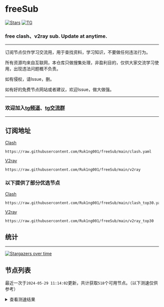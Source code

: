 # freeSub
[![Stars](https://img.shields.io/github/stars/Ruk1ng001/freeSub)](https://github.com/Ruk1ng001/freeSub/stargazers)
[![TG](https://img.shields.io/badge/Telegram-gray?logo=Telegram)](https://t.me/Ruk1ng001)
### free clash、v2ray sub. Update at anytime.

---

订阅节点仅作学习交流用，用于查找资料，学习知识，不要做任何违法行为。

所有资源均来自互联网，本仓库只做搜集处理，非盈利目的，仅供大家交流学习使用，出现违法问题概不负责。

如有侵权，请Issue，删。

如有好的免费节点网站或者建议，欢迎Issue，做大做强。

---

### 欢迎加入[tg频道](https://t.me/Ruk1ng001)、[tg交流群](https://t.me/+-e-b04EE5Cw2NmU1)

---

## 订阅地址
[Clash](https://raw.githubusercontent.com/Ruk1ng001/freeSub/main/clash.yaml)
```
https://raw.githubusercontent.com/Ruk1ng001/freeSub/main/clash.yaml
```
[V2ray](https://raw.githubusercontent.com/Ruk1ng001/freeSub/main/v2ray)
```
https://raw.githubusercontent.com/Ruk1ng001/freeSub/main/v2ray
```
### 以下提供了部分优选节点

[Clash](https://raw.githubusercontent.com/Ruk1ng001/freeSub/main/clash_top30.yaml)
```
https://raw.githubusercontent.com/Ruk1ng001/freeSub/main/clash_top30.yaml
```
[V2ray](https://raw.githubusercontent.com/Ruk1ng001/freeSub/main/v2ray_top30)
```
https://raw.githubusercontent.com/Ruk1ng001/freeSub/main/v2ray_top30
```

## 统计

---

[![Stargazers over time](https://starchart.cc/Ruk1ng001/freeSub.svg)](https://starchart.cc/Ruk1ng001/freeSub)

## 节点列表

最近一次于`2024-05-29 11:14:02`更新，共计获取`518`个可用节点。（以下测速仅供参考）

<details> <summary>查看测速结果</summary>

| 序号 | 节点 | 带宽 | 延迟 |
|:--:|:--:|:--:|:--:|
 | 1 | HK😈github.com/Ruk1ng001_-1887064630 | 4.21MB/s | 362.00ms |
 | 2 | CN😈github.com/Ruk1ng001_609196830 | 4.05MB/s | 1315.00ms |
 | 3 | CH😈github.com/Ruk1ng001_193044642 | 4.00MB/s | 2326.00ms |
 | 4 | CN😈github.com/Ruk1ng001_734593672 | 3.98MB/s | 752.00ms |
 | 5 | CA😈github.com/Ruk1ng001_-2122501714 | 3.75MB/s | 3002.00ms |
 | 6 | CN😈github.com/Ruk1ng001_121861259 | 3.75MB/s | 490.00ms |
 | 7 | Euro😈github.com/Ruk1ng001_109139416 | 3.75MB/s | 409.00ms |
 | 8 | HK😈github.com/Ruk1ng001_1579372612 | 3.68MB/s | 386.00ms |
 | 9 | Americas😈github.com/Ruk1ng001_160493232 | 3.51MB/s | 600.00ms |
 | 10 | HK😈github.com/Ruk1ng001_2125303718 | 3.50MB/s | 460.00ms |
 | 11 | JP😈github.com/Ruk1ng001_-1000812627 | 3.45MB/s | 787.00ms |
 | 12 | HK😈github.com/Ruk1ng001_124327573 | 3.44MB/s | 681.00ms |
 | 13 | Americas😈github.com/Ruk1ng001_-194799004 | 3.43MB/s | 563.00ms |
 | 14 | Asia😈github.com/Ruk1ng001_-1692252868 | 3.39MB/s | 657.00ms |
 | 15 | Other😈github.com/Ruk1ng001_-889868164 | 3.37MB/s | 461.00ms |
 | 16 | CN😈github.com/Ruk1ng001_-1714718932 | 3.33MB/s | 394.00ms |
 | 17 | CN😈github.com/Ruk1ng001_736340185 | 3.30MB/s | 381.00ms |
 | 18 | CN😈github.com/Ruk1ng001_319638692 | 3.21MB/s | 672.00ms |
 | 19 | CH😈github.com/Ruk1ng001_825794549 | 3.19MB/s | 511.00ms |
 | 20 | CN😈github.com/Ruk1ng001_-1217248964 | 3.18MB/s | 538.00ms |
 | 21 | CH😈github.com/Ruk1ng001_1366018323 | 3.17MB/s | 538.00ms |
 | 22 | Other😈github.com/Ruk1ng001_1527315650 | 3.07MB/s | 2383.00ms |
 | 23 | HK😈github.com/Ruk1ng001_1662720863 | 3.05MB/s | 434.00ms |
 | 24 | Other😈github.com/Ruk1ng001_1005029611 | 3.05MB/s | 424.00ms |
 | 25 | CH😈github.com/Ruk1ng001_482506552 | 3.04MB/s | 551.00ms |
 | 26 | CH😈github.com/Ruk1ng001_-1086462338 | 3.02MB/s | 588.00ms |
 | 27 | Other😈github.com/Ruk1ng001_917122743 | 3.01MB/s | 386.00ms |
 | 28 | UM😈github.com/Ruk1ng001_1110798822 | 3.01MB/s | 675.00ms |
 | 29 | Other😈github.com/Ruk1ng001_1681582793 | 3.00MB/s | 440.00ms |
 | 30 | HK😈github.com/Ruk1ng001_-482122234 | 2.99MB/s | 363.00ms |
 | 31 | CH😈github.com/Ruk1ng001_98869129 | 2.96MB/s | 2544.00ms |
 | 32 | UM😈github.com/Ruk1ng001_-54414134 | 2.95MB/s | 482.00ms |
 | 33 | UM😈github.com/Ruk1ng001_-832502041 | 2.86MB/s | 619.00ms |
 | 34 | Other😈github.com/Ruk1ng001_1849366068 | 2.82MB/s | 410.00ms |
 | 35 | CH😈github.com/Ruk1ng001_24015290 | 2.62MB/s | 369.00ms |
 | 36 | CN😈github.com/Ruk1ng001_-315924638 | 2.62MB/s | 591.00ms |
 | 37 | KR😈github.com/Ruk1ng001_-1199331161 | 2.60MB/s | 651.00ms |
 | 38 | CN😈github.com/Ruk1ng001_1350739179 | 2.59MB/s | 475.00ms |
 | 39 | UM😈github.com/Ruk1ng001_1583899179 | 2.54MB/s | 1084.00ms |
 | 40 | CH😈github.com/Ruk1ng001_1407331690 | 2.45MB/s | 577.00ms |
 | 41 | KR😈github.com/Ruk1ng001_-1107975119 | 2.42MB/s | 774.00ms |
 | 42 | CN😈github.com/Ruk1ng001_-903636143 | 2.42MB/s | 774.00ms |
 | 43 | HK😈github.com/Ruk1ng001_-25292998 | 2.41MB/s | 1730.00ms |
 | 44 | KR😈github.com/Ruk1ng001_1598288246 | 2.41MB/s | 773.00ms |
 | 45 | KR😈github.com/Ruk1ng001_1227962923 | 2.39MB/s | 746.00ms |
 | 46 | SG😈github.com/Ruk1ng001_777700868 | 2.19MB/s | 464.00ms |
 | 47 | UM😈github.com/Ruk1ng001_1127251169 | 2.19MB/s | 678.00ms |
 | 48 | CN😈github.com/Ruk1ng001_1960369821 | 2.19MB/s | 538.00ms |
 | 49 | CA😈github.com/Ruk1ng001_1990736453 | 2.15MB/s | 928.00ms |
 | 50 | JP😈github.com/Ruk1ng001_-1303006505 | 2.14MB/s | 938.00ms |
 | 51 | KR😈github.com/Ruk1ng001_-1304593122 | 2.11MB/s | 600.00ms |
 | 52 | CN😈github.com/Ruk1ng001_2026941423 | 2.04MB/s | 1002.00ms |
 | 53 | HK😈github.com/Ruk1ng001_-2071948513 | 2.00MB/s | 1026.00ms |
 | 54 | SG😈github.com/Ruk1ng001_-1914498429 | 1.89MB/s | 914.00ms |
 | 55 | CH😈github.com/Ruk1ng001_-759104754 | 1.87MB/s | 506.00ms |
 | 56 | HK😈github.com/Ruk1ng001_1203476530 | 1.83MB/s | 1357.00ms |
 | 57 | CA😈github.com/Ruk1ng001_692031390 | 1.75MB/s | 930.00ms |
 | 58 | HK😈github.com/Ruk1ng001_-1608408967 | 1.71MB/s | 1150.00ms |
 | 59 | JP😈github.com/Ruk1ng001_-124547479 | 1.63MB/s | 727.00ms |
 | 60 | JP😈github.com/Ruk1ng001_600031319 | 1.62MB/s | 488.00ms |
 | 61 | KR😈github.com/Ruk1ng001_364955120 | 1.59MB/s | 1941.00ms |
 | 62 | JP😈github.com/Ruk1ng001_118365489 | 1.56MB/s | 520.00ms |
 | 63 | JP😈github.com/Ruk1ng001_-625883169 | 1.54MB/s | 821.00ms |
 | 64 | SG😈github.com/Ruk1ng001_2021478874 | 1.54MB/s | 387.00ms |
 | 65 | KR😈github.com/Ruk1ng001_-882163439 | 1.53MB/s | 517.00ms |
 | 66 | CA😈github.com/Ruk1ng001_1007607298 | 1.53MB/s | 1447.00ms |
 | 67 | JP😈github.com/Ruk1ng001_1938509145 | 1.52MB/s | 1017.00ms |
 | 68 | CA😈github.com/Ruk1ng001_-1591117744 | 1.51MB/s | 1393.00ms |
 | 69 | CA😈github.com/Ruk1ng001_1024170753 | 1.50MB/s | 1410.00ms |
 | 70 | SG😈github.com/Ruk1ng001_805306763 | 1.50MB/s | 463.00ms |
 | 71 | JP😈github.com/Ruk1ng001_1866555579 | 1.48MB/s | 1409.00ms |
 | 72 | CA😈github.com/Ruk1ng001_200979588 | 1.48MB/s | 1269.00ms |
 | 73 | UM😈github.com/Ruk1ng001_1573231347 | 1.48MB/s | 881.00ms |
 | 74 | SG😈github.com/Ruk1ng001_628343702 | 1.47MB/s | 406.00ms |
 | 75 | CN😈github.com/Ruk1ng001_147927958 | 1.47MB/s | 691.00ms |
 | 76 | CA😈github.com/Ruk1ng001_1791391889 | 1.47MB/s | 1804.00ms |
 | 77 | UM😈github.com/Ruk1ng001_820753645 | 1.46MB/s | 1248.00ms |
 | 78 | CA😈github.com/Ruk1ng001_-1434398084 | 1.46MB/s | 1947.00ms |
 | 79 | CA😈github.com/Ruk1ng001_1346541871 | 1.44MB/s | 1958.00ms |
 | 80 | JP😈github.com/Ruk1ng001_-266604447 | 1.43MB/s | 499.00ms |
 | 81 | CN😈github.com/Ruk1ng001_-1922129779 | 1.43MB/s | 356.00ms |
 | 82 | UM😈github.com/Ruk1ng001_-553933340 | 1.42MB/s | 1011.00ms |
 | 83 | UM😈github.com/Ruk1ng001_770685880 | 1.42MB/s | 1034.00ms |
 | 84 | CA😈github.com/Ruk1ng001_432632295 | 1.40MB/s | 1324.00ms |
 | 85 | CA😈github.com/Ruk1ng001_484002641 | 1.39MB/s | 1832.00ms |
 | 86 | KR😈github.com/Ruk1ng001_-455225862 | 1.39MB/s | 1598.00ms |
 | 87 | UM😈github.com/Ruk1ng001_1812061750 | 1.38MB/s | 861.00ms |
 | 88 | HK😈github.com/Ruk1ng001_-746840979 | 1.38MB/s | 1063.00ms |
 | 89 | CN😈github.com/Ruk1ng001_1708283347 | 1.38MB/s | 524.00ms |
 | 90 | HK😈github.com/Ruk1ng001_-2056381326 | 1.37MB/s | 962.00ms |
 | 91 | CA😈github.com/Ruk1ng001_-708378092 | 1.36MB/s | 1829.00ms |
 | 92 | CN😈github.com/Ruk1ng001_-1279966270 | 1.34MB/s | 1166.00ms |
 | 93 | UM😈github.com/Ruk1ng001_824361151 | 1.33MB/s | 1447.00ms |
 | 94 | CA😈github.com/Ruk1ng001_39863998 | 1.32MB/s | 1222.00ms |
 | 95 | CN😈github.com/Ruk1ng001_-545995158 | 1.31MB/s | 688.00ms |
 | 96 | CA😈github.com/Ruk1ng001_1683630258 | 1.31MB/s | 1801.00ms |
 | 97 | UM😈github.com/Ruk1ng001_1303543440 | 1.30MB/s | 1203.00ms |
 | 98 | HK😈github.com/Ruk1ng001_-1444285578 | 1.29MB/s | 510.00ms |
 | 99 | CA😈github.com/Ruk1ng001_1783790968 | 1.29MB/s | 1952.00ms |
 | 100 | Euro😈github.com/Ruk1ng001_-1518005797 | 1.28MB/s | 551.00ms |
 | 101 | CA😈github.com/Ruk1ng001_-1989250554 | 1.28MB/s | 1011.00ms |
 | 102 | UM😈github.com/Ruk1ng001_1978053647 | 1.28MB/s | 1082.00ms |
 | 103 | CA😈github.com/Ruk1ng001_1681861153 | 1.27MB/s | 1499.00ms |
 | 104 | CA😈github.com/Ruk1ng001_834795342 | 1.27MB/s | 1087.00ms |
 | 105 | CA😈github.com/Ruk1ng001_-1607020291 | 1.27MB/s | 2153.00ms |
 | 106 | JP😈github.com/Ruk1ng001_1190651620 | 1.24MB/s | 500.00ms |
 | 107 | CA😈github.com/Ruk1ng001_312756856 | 1.24MB/s | 1050.00ms |
 | 108 | CA😈github.com/Ruk1ng001_961392496 | 1.23MB/s | 2184.00ms |
 | 109 | UM😈github.com/Ruk1ng001_1566077111 | 1.22MB/s | 994.00ms |
 | 110 | CA😈github.com/Ruk1ng001_-405288375 | 1.21MB/s | 1560.00ms |
 | 111 | CA😈github.com/Ruk1ng001_-825650430 | 1.21MB/s | 1500.00ms |
 | 112 | UM😈github.com/Ruk1ng001_1076375240 | 1.21MB/s | 1237.00ms |
 | 113 | UM😈github.com/Ruk1ng001_876316394 | 1.20MB/s | 995.00ms |
 | 114 | Euro😈github.com/Ruk1ng001_1388672434 | 1.20MB/s | 1465.00ms |
 | 115 | CN😈github.com/Ruk1ng001_1207210027 | 1.19MB/s | 865.00ms |
 | 116 | UM😈github.com/Ruk1ng001_-1034799353 | 1.18MB/s | 1522.00ms |
 | 117 | CA😈github.com/Ruk1ng001_577571612 | 1.18MB/s | 1520.00ms |
 | 118 | JP😈github.com/Ruk1ng001_-1696905495 | 1.17MB/s | 1572.00ms |
 | 119 | CA😈github.com/Ruk1ng001_-316410428 | 1.17MB/s | 1097.00ms |
 | 120 | JP😈github.com/Ruk1ng001_2104909520 | 1.16MB/s | 529.00ms |
 | 121 | CN😈github.com/Ruk1ng001_1788757087 | 1.16MB/s | 810.00ms |
 | 122 | UM😈github.com/Ruk1ng001_-1513754731 | 1.16MB/s | 1643.00ms |
 | 123 | UM😈github.com/Ruk1ng001_-572543273 | 1.14MB/s | 1083.00ms |
 | 124 | UM😈github.com/Ruk1ng001_-507215342 | 1.14MB/s | 1498.00ms |
 | 125 | CN😈github.com/Ruk1ng001_592070767 | 1.14MB/s | 779.00ms |
 | 126 | CA😈github.com/Ruk1ng001_859666330 | 1.14MB/s | 1699.00ms |
 | 127 | CA😈github.com/Ruk1ng001_-355151149 | 1.13MB/s | 1648.00ms |
 | 128 | HK😈github.com/Ruk1ng001_1988319447 | 1.13MB/s | 716.00ms |
 | 129 | CA😈github.com/Ruk1ng001_1885262548 | 1.13MB/s | 1672.00ms |
 | 130 | JP😈github.com/Ruk1ng001_582853362 | 1.12MB/s | 711.00ms |
 | 131 | CA😈github.com/Ruk1ng001_-1494982010 | 1.12MB/s | 1614.00ms |
 | 132 | SG😈github.com/Ruk1ng001_-869093871 | 1.11MB/s | 458.00ms |
 | 133 | CA😈github.com/Ruk1ng001_-2025837458 | 1.11MB/s | 1696.00ms |
 | 134 | CA😈github.com/Ruk1ng001_-1967456951 | 1.10MB/s | 1713.00ms |
 | 135 | CA😈github.com/Ruk1ng001_-445362946 | 1.10MB/s | 1551.00ms |
 | 136 | CA😈github.com/Ruk1ng001_-2085459911 | 1.10MB/s | 1798.00ms |
 | 137 | KZ😈github.com/Ruk1ng001_-581594089 | 1.09MB/s | 948.00ms |
 | 138 | FR😈github.com/Ruk1ng001_788034648 | 1.09MB/s | 1725.00ms |
 | 139 | Asia😈github.com/Ruk1ng001_745024524 | 1.09MB/s | 977.00ms |
 | 140 | CH😈github.com/Ruk1ng001_-1024973147 | 1.09MB/s | 977.00ms |
 | 141 | CA😈github.com/Ruk1ng001_1338608767 | 1.08MB/s | 2010.00ms |
 | 142 | CA😈github.com/Ruk1ng001_-292540982 | 1.08MB/s | 2209.00ms |
 | 143 | CA😈github.com/Ruk1ng001_44100457 | 1.08MB/s | 1913.00ms |
 | 144 | UM😈github.com/Ruk1ng001_1941783802 | 1.08MB/s | 1887.00ms |
 | 145 | CA😈github.com/Ruk1ng001_-1831591928 | 1.08MB/s | 1958.00ms |
 | 146 | CA😈github.com/Ruk1ng001_-398383811 | 1.07MB/s | 1833.00ms |
 | 147 | CA😈github.com/Ruk1ng001_1372547786 | 1.07MB/s | 1820.00ms |
 | 148 | CA😈github.com/Ruk1ng001_89083416 | 1.07MB/s | 1975.00ms |
 | 149 | CA😈github.com/Ruk1ng001_-964437350 | 1.07MB/s | 1963.00ms |
 | 150 | CA😈github.com/Ruk1ng001_369893907 | 1.07MB/s | 1777.00ms |
 | 151 | CN😈github.com/Ruk1ng001_1950986225 | 1.07MB/s | 834.00ms |
 | 152 | CA😈github.com/Ruk1ng001_-12115375 | 1.07MB/s | 1714.00ms |
 | 153 | CA😈github.com/Ruk1ng001_1403621433 | 1.07MB/s | 1989.00ms |
 | 154 | CA😈github.com/Ruk1ng001_-440080573 | 1.07MB/s | 1679.00ms |
 | 155 | CA😈github.com/Ruk1ng001_1404508037 | 1.06MB/s | 1533.00ms |
 | 156 | CA😈github.com/Ruk1ng001_-1833797449 | 1.06MB/s | 2005.00ms |
 | 157 | CA😈github.com/Ruk1ng001_-599808922 | 1.06MB/s | 2075.00ms |
 | 158 | CA😈github.com/Ruk1ng001_1391546740 | 1.06MB/s | 1790.00ms |
 | 159 | CA😈github.com/Ruk1ng001_1822010211 | 1.06MB/s | 1646.00ms |
 | 160 | CN😈github.com/Ruk1ng001_-2066242510 | 1.06MB/s | 2401.00ms |
 | 161 | CA😈github.com/Ruk1ng001_-543182953 | 1.06MB/s | 1966.00ms |
 | 162 | CA😈github.com/Ruk1ng001_-1471978924 | 1.06MB/s | 1624.00ms |
 | 163 | UM😈github.com/Ruk1ng001_1275629138 | 1.05MB/s | 1703.00ms |
 | 164 | CA😈github.com/Ruk1ng001_36226378 | 1.05MB/s | 1776.00ms |
 | 165 | CA😈github.com/Ruk1ng001_-23463625 | 1.05MB/s | 2007.00ms |
 | 166 | CA😈github.com/Ruk1ng001_1712162064 | 1.04MB/s | 1707.00ms |
 | 167 | HK😈github.com/Ruk1ng001_-741131825 | 1.04MB/s | 1881.00ms |
 | 168 | CA😈github.com/Ruk1ng001_2145981711 | 1.04MB/s | 1575.00ms |
 | 169 | CA😈github.com/Ruk1ng001_-1310335647 | 1.04MB/s | 2075.00ms |
 | 170 | CA😈github.com/Ruk1ng001_2287359 | 1.04MB/s | 2086.00ms |
 | 171 | CA😈github.com/Ruk1ng001_1279923190 | 1.04MB/s | 2369.00ms |
 | 172 | CA😈github.com/Ruk1ng001_1372504354 | 1.04MB/s | 1499.00ms |
 | 173 | HK😈github.com/Ruk1ng001_-677114025 | 1.03MB/s | 2193.00ms |
 | 174 | CA😈github.com/Ruk1ng001_775476669 | 1.03MB/s | 2144.00ms |
 | 175 | UM😈github.com/Ruk1ng001_532150856 | 1.02MB/s | 1591.00ms |
 | 176 | Other😈github.com/Ruk1ng001_-2105908316 | 1.02MB/s | 1357.00ms |
 | 177 | CH😈github.com/Ruk1ng001_106310646 | 1.02MB/s | 915.00ms |
 | 178 | CN😈github.com/Ruk1ng001_-2008715260 | 1.02MB/s | 1273.00ms |
 | 179 | UM😈github.com/Ruk1ng001_664774932 | 1.01MB/s | 1574.00ms |
 | 180 | FR😈github.com/Ruk1ng001_867393942 | 1.01MB/s | 824.00ms |
 | 181 | CA😈github.com/Ruk1ng001_561995180 | 1.00MB/s | 1927.00ms |
 | 182 | CA😈github.com/Ruk1ng001_979183110 | 1.00MB/s | 1688.00ms |
 | 183 | CA😈github.com/Ruk1ng001_2072947251 | 1.00MB/s | 1592.00ms |
 | 184 | CA😈github.com/Ruk1ng001_1864580791 | 1023.32KB/s | 1783.00ms |
 | 185 | US😈github.com/Ruk1ng001_-725807403 | 1019.05KB/s | 1710.00ms |
 | 186 | CA😈github.com/Ruk1ng001_646699130 | 1017.77KB/s | 1870.00ms |
 | 187 | US😈github.com/Ruk1ng001_1819423180 | 1015.69KB/s | 1882.00ms |
 | 188 | CH😈github.com/Ruk1ng001_25091907 | 1012.68KB/s | 781.00ms |
 | 189 | UM😈github.com/Ruk1ng001_-862566499 | 1011.08KB/s | 906.00ms |
 | 190 | US😈github.com/Ruk1ng001_-658294386 | 1002.28KB/s | 1605.00ms |
 | 191 | KR😈github.com/Ruk1ng001_1125428472 | 990.21KB/s | 1643.00ms |
 | 192 | CN😈github.com/Ruk1ng001_-1515620563 | 989.10KB/s | 567.00ms |
 | 193 | CA😈github.com/Ruk1ng001_-582961225 | 979.89KB/s | 1469.00ms |
 | 194 | CA😈github.com/Ruk1ng001_-1296741748 | 979.66KB/s | 1822.00ms |
 | 195 | US😈github.com/Ruk1ng001_-1988160839 | 971.98KB/s | 1202.00ms |
 | 196 | CN😈github.com/Ruk1ng001_1121528462 | 957.26KB/s | 615.00ms |
 | 197 | FR😈github.com/Ruk1ng001_-834642622 | 955.55KB/s | 762.00ms |
 | 198 | FR😈github.com/Ruk1ng001_-790404634 | 953.14KB/s | 910.00ms |
 | 199 | FR😈github.com/Ruk1ng001_-373948873 | 944.20KB/s | 773.00ms |
 | 200 | JP😈github.com/Ruk1ng001_864291881 | 944.19KB/s | 621.00ms |
 | 201 | CA😈github.com/Ruk1ng001_279390151 | 943.80KB/s | 1763.00ms |
 | 202 | US😈github.com/Ruk1ng001_1819111370 | 942.04KB/s | 1339.00ms |
 | 203 | FR😈github.com/Ruk1ng001_1300892440 | 939.61KB/s | 878.00ms |
 | 204 | UM😈github.com/Ruk1ng001_932359482 | 939.16KB/s | 1494.00ms |
 | 205 | CN😈github.com/Ruk1ng001_-431066672 | 937.48KB/s | 1149.00ms |
 | 206 | CA😈github.com/Ruk1ng001_286035895 | 933.18KB/s | 1793.00ms |
 | 207 | FR😈github.com/Ruk1ng001_1972596040 | 931.46KB/s | 762.00ms |
 | 208 | FR😈github.com/Ruk1ng001_-903392398 | 930.13KB/s | 749.00ms |
 | 209 | FR😈github.com/Ruk1ng001_1458109122 | 926.45KB/s | 745.00ms |
 | 210 | FR😈github.com/Ruk1ng001_-1182933090 | 925.77KB/s | 1182.00ms |
 | 211 | CA😈github.com/Ruk1ng001_1744140237 | 921.62KB/s | 2167.00ms |
 | 212 | Euro😈github.com/Ruk1ng001_-610475081 | 915.37KB/s | 947.00ms |
 | 213 | FR😈github.com/Ruk1ng001_1810107631 | 914.94KB/s | 737.00ms |
 | 214 | Other😈github.com/Ruk1ng001_331755800 | 914.36KB/s | 971.00ms |
 | 215 | DE😈github.com/Ruk1ng001_1670869216 | 911.03KB/s | 907.00ms |
 | 216 | FR😈github.com/Ruk1ng001_2090908757 | 910.22KB/s | 922.00ms |
 | 217 | FR😈github.com/Ruk1ng001_631136814 | 910.03KB/s | 796.00ms |
 | 218 | CA😈github.com/Ruk1ng001_-316335294 | 909.72KB/s | 1799.00ms |
 | 219 | CA😈github.com/Ruk1ng001_1184940032 | 908.06KB/s | 1664.00ms |
 | 220 | FR😈github.com/Ruk1ng001_589236884 | 907.74KB/s | 970.00ms |
 | 221 | FR😈github.com/Ruk1ng001_1514432225 | 906.82KB/s | 791.00ms |
 | 222 | Other😈github.com/Ruk1ng001_2065431990 | 906.78KB/s | 770.00ms |
 | 223 | UM😈github.com/Ruk1ng001_148029081 | 906.20KB/s | 1027.00ms |
 | 224 | FR😈github.com/Ruk1ng001_1582206346 | 904.30KB/s | 798.00ms |
 | 225 | FR😈github.com/Ruk1ng001_-1611703640 | 904.26KB/s | 992.00ms |
 | 226 | UM😈github.com/Ruk1ng001_682890713 | 900.35KB/s | 1035.00ms |
 | 227 | CA😈github.com/Ruk1ng001_-453716711 | 899.19KB/s | 2131.00ms |
 | 228 | FR😈github.com/Ruk1ng001_1657395539 | 896.62KB/s | 1068.00ms |
 | 229 | Other😈github.com/Ruk1ng001_-819052374 | 896.61KB/s | 945.00ms |
 | 230 | FR😈github.com/Ruk1ng001_1063657475 | 893.35KB/s | 775.00ms |
 | 231 | FR😈github.com/Ruk1ng001_1547493110 | 891.49KB/s | 816.00ms |
 | 232 | FR😈github.com/Ruk1ng001_-1857771266 | 890.26KB/s | 1612.00ms |
 | 233 | FR😈github.com/Ruk1ng001_1428602512 | 889.96KB/s | 970.00ms |
 | 234 | CA😈github.com/Ruk1ng001_-1195446286 | 889.19KB/s | 2044.00ms |
 | 235 | US😈github.com/Ruk1ng001_-713568614 | 888.74KB/s | 744.00ms |
 | 236 | FR😈github.com/Ruk1ng001_1837942177 | 888.24KB/s | 1672.00ms |
 | 237 | FR😈github.com/Ruk1ng001_2079344206 | 886.78KB/s | 981.00ms |
 | 238 | FR😈github.com/Ruk1ng001_1645611922 | 884.00KB/s | 1640.00ms |
 | 239 | GB😈github.com/Ruk1ng001_718505830 | 883.94KB/s | 1038.00ms |
 | 240 | FR😈github.com/Ruk1ng001_607364820 | 880.75KB/s | 980.00ms |
 | 241 | FR😈github.com/Ruk1ng001_-1663307983 | 879.90KB/s | 777.00ms |
 | 242 | FR😈github.com/Ruk1ng001_1540704172 | 879.05KB/s | 785.00ms |
 | 243 | FR😈github.com/Ruk1ng001_49151771 | 877.49KB/s | 793.00ms |
 | 244 | FR😈github.com/Ruk1ng001_-771843790 | 876.76KB/s | 801.00ms |
 | 245 | FR😈github.com/Ruk1ng001_-1053759612 | 871.99KB/s | 796.00ms |
 | 246 | FR😈github.com/Ruk1ng001_1128113646 | 871.52KB/s | 1379.00ms |
 | 247 | CH😈github.com/Ruk1ng001_-1895904175 | 871.17KB/s | 1278.00ms |
 | 248 | FR😈github.com/Ruk1ng001_-549524324 | 870.22KB/s | 810.00ms |
 | 249 | UM😈github.com/Ruk1ng001_-1337401522 | 868.16KB/s | 990.00ms |
 | 250 | CN😈github.com/Ruk1ng001_907012939 | 864.25KB/s | 769.00ms |
 | 251 | GB😈github.com/Ruk1ng001_-69782193 | 861.97KB/s | 963.00ms |
 | 252 | FR😈github.com/Ruk1ng001_-1728010228 | 861.18KB/s | 986.00ms |
 | 253 | US😈github.com/Ruk1ng001_750938217 | 860.78KB/s | 786.00ms |
 | 254 | CA😈github.com/Ruk1ng001_626165305 | 859.93KB/s | 1662.00ms |
 | 255 | HK😈github.com/Ruk1ng001_495783260 | 859.88KB/s | 584.00ms |
 | 256 | US😈github.com/Ruk1ng001_152166326 | 859.22KB/s | 785.00ms |
 | 257 | FR😈github.com/Ruk1ng001_1907252038 | 854.02KB/s | 1124.00ms |
 | 258 | US😈github.com/Ruk1ng001_-1926413983 | 849.62KB/s | 793.00ms |
 | 259 | Other😈github.com/Ruk1ng001_375413786 | 848.59KB/s | 915.00ms |
 | 260 | FR😈github.com/Ruk1ng001_-552765619 | 846.89KB/s | 982.00ms |
 | 261 | FR😈github.com/Ruk1ng001_995614948 | 846.49KB/s | 1614.00ms |
 | 262 | FR😈github.com/Ruk1ng001_118942455 | 843.06KB/s | 824.00ms |
 | 263 | US😈github.com/Ruk1ng001_-885095444 | 842.90KB/s | 813.00ms |
 | 264 | FR😈github.com/Ruk1ng001_-695916869 | 842.27KB/s | 839.00ms |
 | 265 | US😈github.com/Ruk1ng001_-798839162 | 841.86KB/s | 1109.00ms |
 | 266 | GB😈github.com/Ruk1ng001_-1570583276 | 841.55KB/s | 733.00ms |
 | 267 | FR😈github.com/Ruk1ng001_1086922309 | 841.30KB/s | 994.00ms |
 | 268 | FR😈github.com/Ruk1ng001_2004612371 | 839.29KB/s | 944.00ms |
 | 269 | CA😈github.com/Ruk1ng001_-1571541365 | 835.57KB/s | 2115.00ms |
 | 270 | FR😈github.com/Ruk1ng001_2045795544 | 831.10KB/s | 1072.00ms |
 | 271 | US😈github.com/Ruk1ng001_1650935518 | 829.87KB/s | 767.00ms |
 | 272 | US😈github.com/Ruk1ng001_-1875855876 | 827.04KB/s | 800.00ms |
 | 273 | CN😈github.com/Ruk1ng001_972536184 | 827.03KB/s | 898.00ms |
 | 274 | US😈github.com/Ruk1ng001_8788836 | 820.35KB/s | 802.00ms |
 | 275 | UM😈github.com/Ruk1ng001_-1518711255 | 819.21KB/s | 1036.00ms |
 | 276 | US😈github.com/Ruk1ng001_790854164 | 809.36KB/s | 1038.00ms |
 | 277 | US😈github.com/Ruk1ng001_-230454350 | 806.79KB/s | 1544.00ms |
 | 278 | CA😈github.com/Ruk1ng001_-1982420643 | 805.58KB/s | 1820.00ms |
 | 279 | GB😈github.com/Ruk1ng001_-505961451 | 805.56KB/s | 798.00ms |
 | 280 | JP😈github.com/Ruk1ng001_-360716951 | 802.70KB/s | 856.00ms |
 | 281 | Other😈github.com/Ruk1ng001_2004102139 | 800.08KB/s | 740.00ms |
 | 282 | SE😈github.com/Ruk1ng001_1696935360 | 798.28KB/s | 933.00ms |
 | 283 | Other😈github.com/Ruk1ng001_-402059611 | 797.76KB/s | 1065.00ms |
 | 284 | Other😈github.com/Ruk1ng001_-416544445 | 794.60KB/s | 1008.00ms |
 | 285 | FR😈github.com/Ruk1ng001_955397849 | 794.12KB/s | 879.00ms |
 | 286 | FR😈github.com/Ruk1ng001_628145102 | 792.85KB/s | 1052.00ms |
 | 287 | DE😈github.com/Ruk1ng001_-221327616 | 790.77KB/s | 935.00ms |
 | 288 | CA😈github.com/Ruk1ng001_-325510290 | 789.87KB/s | 2161.00ms |
 | 289 | GB😈github.com/Ruk1ng001_746654693 | 786.76KB/s | 1181.00ms |
 | 290 | TW😈github.com/Ruk1ng001_-1625862355 | 786.67KB/s | 488.00ms |
 | 291 | US😈github.com/Ruk1ng001_-1218805652 | 784.11KB/s | 1140.00ms |
 | 292 | CN😈github.com/Ruk1ng001_-1675632582 | 776.25KB/s | 1020.00ms |
 | 293 | HK😈github.com/Ruk1ng001_-166473483 | 765.43KB/s | 697.00ms |
 | 294 | GB😈github.com/Ruk1ng001_-419662396 | 749.33KB/s | 1009.00ms |
 | 295 | SE😈github.com/Ruk1ng001_1049735013 | 743.54KB/s | 980.00ms |
 | 296 | GB😈github.com/Ruk1ng001_-1780153314 | 742.79KB/s | 746.00ms |
 | 297 | US😈github.com/Ruk1ng001_1038422248 | 738.72KB/s | 1328.00ms |
 | 298 | US😈github.com/Ruk1ng001_1490566360 | 734.67KB/s | 768.00ms |
 | 299 | JP😈github.com/Ruk1ng001_1569210954 | 731.63KB/s | 641.00ms |
 | 300 | JP😈github.com/Ruk1ng001_2043294541 | 728.52KB/s | 1180.00ms |
 | 301 | CA😈github.com/Ruk1ng001_819888097 | 721.34KB/s | 846.00ms |
 | 302 | GB😈github.com/Ruk1ng001_-913218588 | 721.13KB/s | 1021.00ms |
 | 303 | Euro😈github.com/Ruk1ng001_-1996705446 | 721.11KB/s | 1054.00ms |
 | 304 | CA😈github.com/Ruk1ng001_102931221 | 719.11KB/s | 1563.00ms |
 | 305 | Other😈github.com/Ruk1ng001_-1533649054 | 703.45KB/s | 1006.00ms |
 | 306 | IE😈github.com/Ruk1ng001_-1054534399 | 698.75KB/s | 1045.00ms |
 | 307 | UM😈github.com/Ruk1ng001_-189914548 | 697.97KB/s | 1011.00ms |
 | 308 | CN😈github.com/Ruk1ng001_536822818 | 695.83KB/s | 728.00ms |
 | 309 | Euro😈github.com/Ruk1ng001_-567779203 | 684.56KB/s | 952.00ms |
 | 310 | JP😈github.com/Ruk1ng001_735810285 | 682.90KB/s | 590.00ms |
 | 311 | FR😈github.com/Ruk1ng001_-1815876387 | 682.87KB/s | 816.00ms |
 | 312 | ID😈github.com/Ruk1ng001_1022311170 | 680.98KB/s | 1315.00ms |
 | 313 | Other😈github.com/Ruk1ng001_-95877100 | 680.91KB/s | 1371.00ms |
 | 314 | PL😈github.com/Ruk1ng001_1831781205 | 680.84KB/s | 900.00ms |
 | 315 | FR😈github.com/Ruk1ng001_-1255259185 | 678.15KB/s | 1985.00ms |
 | 316 | US😈github.com/Ruk1ng001_1878698898 | 677.79KB/s | 808.00ms |
 | 317 | UM😈github.com/Ruk1ng001_-1405268587 | 677.78KB/s | 1276.00ms |
 | 318 | FR😈github.com/Ruk1ng001_-2096321756 | 676.30KB/s | 1952.00ms |
 | 319 | CN😈github.com/Ruk1ng001_1756240449 | 676.08KB/s | 679.00ms |
 | 320 | GB😈github.com/Ruk1ng001_-930683319 | 672.91KB/s | 1177.00ms |
 | 321 | FR😈github.com/Ruk1ng001_-1326948871 | 670.12KB/s | 1065.00ms |
 | 322 | Other😈github.com/Ruk1ng001_-1384580180 | 669.10KB/s | 1084.00ms |
 | 323 | Other😈github.com/Ruk1ng001_-2052711301 | 666.73KB/s | 886.00ms |
 | 324 | CN😈github.com/Ruk1ng001_399503400 | 662.57KB/s | 1409.00ms |
 | 325 | PL😈github.com/Ruk1ng001_1273291453 | 662.24KB/s | 893.00ms |
 | 326 | CN😈github.com/Ruk1ng001_-1782810545 | 660.47KB/s | 1429.00ms |
 | 327 | JP😈github.com/Ruk1ng001_2108469038 | 651.82KB/s | 1356.00ms |
 | 328 | GB😈github.com/Ruk1ng001_-183753107 | 651.65KB/s | 1166.00ms |
 | 329 | CA😈github.com/Ruk1ng001_1660444059 | 650.46KB/s | 2244.00ms |
 | 330 | GB😈github.com/Ruk1ng001_153628593 | 649.03KB/s | 1213.00ms |
 | 331 | US😈github.com/Ruk1ng001_-1787068696 | 641.97KB/s | 1288.00ms |
 | 332 | CA😈github.com/Ruk1ng001_1307001835 | 640.69KB/s | 2190.00ms |
 | 333 | CA😈github.com/Ruk1ng001_-1555121432 | 633.39KB/s | 1631.00ms |
 | 334 | UM😈github.com/Ruk1ng001_-1090185355 | 628.26KB/s | 1627.00ms |
 | 335 | UK😈github.com/Ruk1ng001_149586069 | 626.43KB/s | 1073.00ms |
 | 336 | CA😈github.com/Ruk1ng001_476804553 | 625.27KB/s | 2207.00ms |
 | 337 | CN😈github.com/Ruk1ng001_2121892508 | 624.35KB/s | 1007.00ms |
 | 338 | CN😈github.com/Ruk1ng001_1777850397 | 623.78KB/s | 1694.00ms |
 | 339 | CH😈github.com/Ruk1ng001_-542589151 | 620.78KB/s | 1076.00ms |
 | 340 | US😈github.com/Ruk1ng001_-488558594 | 620.09KB/s | 1213.00ms |
 | 341 | NL😈github.com/Ruk1ng001_-159133177 | 617.98KB/s | 1102.00ms |
 | 342 | CN😈github.com/Ruk1ng001_13462738 | 606.28KB/s | 860.00ms |
 | 343 | FI😈github.com/Ruk1ng001_366730994 | 604.61KB/s | 1316.00ms |
 | 344 | SG😈github.com/Ruk1ng001_-1604217019 | 603.79KB/s | 394.00ms |
 | 345 | NL😈github.com/Ruk1ng001_-1308147619 | 603.45KB/s | 1162.00ms |
 | 346 | CA😈github.com/Ruk1ng001_-512728682 | 601.40KB/s | 2056.00ms |
 | 347 | CA😈github.com/Ruk1ng001_-1721250408 | 598.11KB/s | 2279.00ms |
 | 348 | CA😈github.com/Ruk1ng001_-1473380220 | 595.74KB/s | 2223.00ms |
 | 349 | CA😈github.com/Ruk1ng001_40017571 | 591.43KB/s | 2216.00ms |
 | 350 | US😈github.com/Ruk1ng001_933464242 | 590.69KB/s | 1228.00ms |
 | 351 | Other😈github.com/Ruk1ng001_-442432820 | 588.63KB/s | 2541.00ms |
 | 352 | US😈github.com/Ruk1ng001_-465892498 | 588.57KB/s | 934.00ms |
 | 353 | US😈github.com/Ruk1ng001_445023364 | 588.20KB/s | 892.00ms |
 | 354 | PL😈github.com/Ruk1ng001_884534536 | 585.39KB/s | 1023.00ms |
 | 355 | Americas😈github.com/Ruk1ng001_1227252987 | 584.57KB/s | 856.00ms |
 | 356 | NL😈github.com/Ruk1ng001_-1424565475 | 581.28KB/s | 936.00ms |
 | 357 | Other😈github.com/Ruk1ng001_1382147717 | 578.88KB/s | 1209.00ms |
 | 358 | LV😈github.com/Ruk1ng001_-1903884786 | 577.39KB/s | 1153.00ms |
 | 359 | Other😈github.com/Ruk1ng001_-650432888 | 570.39KB/s | 1686.00ms |
 | 360 | CH😈github.com/Ruk1ng001_-2053381123 | 557.26KB/s | 1544.00ms |
 | 361 | CA😈github.com/Ruk1ng001_-1689549925 | 554.95KB/s | 1497.00ms |
 | 362 | UM😈github.com/Ruk1ng001_1428576261 | 554.90KB/s | 1603.00ms |
 | 363 | CA😈github.com/Ruk1ng001_-328306823 | 551.86KB/s | 2312.00ms |
 | 364 | PL😈github.com/Ruk1ng001_-1469094614 | 551.78KB/s | 1246.00ms |
 | 365 | GB😈github.com/Ruk1ng001_1896073365 | 550.37KB/s | 941.00ms |
 | 366 | UM😈github.com/Ruk1ng001_-973268451 | 548.07KB/s | 1301.00ms |
 | 367 | CA😈github.com/Ruk1ng001_-138119989 | 534.40KB/s | 2195.00ms |
 | 368 | CA😈github.com/Ruk1ng001_-509759922 | 531.18KB/s | 2090.00ms |
 | 369 | CA😈github.com/Ruk1ng001_-1472012229 | 530.49KB/s | 1742.00ms |
 | 370 | VN😈github.com/Ruk1ng001_1258901006 | 511.15KB/s | 1398.00ms |
 | 371 | RU😈github.com/Ruk1ng001_-493731111 | 511.01KB/s | 627.00ms |
 | 372 | US😈github.com/Ruk1ng001_-1506833023 | 488.46KB/s | 846.00ms |
 | 373 | CH😈github.com/Ruk1ng001_864906418 | 487.84KB/s | 1041.00ms |
 | 374 | CA😈github.com/Ruk1ng001_-459808058 | 478.63KB/s | 1498.00ms |
 | 375 | CA😈github.com/Ruk1ng001_-896856930 | 473.79KB/s | 1687.00ms |
 | 376 | CA😈github.com/Ruk1ng001_-2057231785 | 460.05KB/s | 1265.00ms |
 | 377 | JP😈github.com/Ruk1ng001_-517696060 | 456.28KB/s | 690.00ms |
 | 378 | US😈github.com/Ruk1ng001_-523223751 | 452.26KB/s | 862.00ms |
 | 379 | CN😈github.com/Ruk1ng001_899571250 | 449.51KB/s | 635.00ms |
 | 380 | CN😈github.com/Ruk1ng001_906394546 | 438.68KB/s | 959.00ms |
 | 381 | CA😈github.com/Ruk1ng001_977859866 | 436.62KB/s | 2357.00ms |
 | 382 | CA😈github.com/Ruk1ng001_-198795569 | 432.89KB/s | 2262.00ms |
 | 383 | CA😈github.com/Ruk1ng001_2091039423 | 432.24KB/s | 2078.00ms |
 | 384 | CA😈github.com/Ruk1ng001_-41519520 | 422.53KB/s | 2410.00ms |
 | 385 | CA😈github.com/Ruk1ng001_-1976829424 | 421.89KB/s | 1921.00ms |
 | 386 | CA😈github.com/Ruk1ng001_-737938593 | 418.17KB/s | 1997.00ms |
 | 387 | CA😈github.com/Ruk1ng001_2062865242 | 414.85KB/s | 1925.00ms |
 | 388 | UM😈github.com/Ruk1ng001_459534470 | 410.79KB/s | 1180.00ms |
 | 389 | CA😈github.com/Ruk1ng001_-1615409974 | 410.23KB/s | 2533.00ms |
 | 390 | CA😈github.com/Ruk1ng001_-325878939 | 405.14KB/s | 1977.00ms |
 | 391 | CA😈github.com/Ruk1ng001_-824022223 | 400.44KB/s | 2504.00ms |
 | 392 | CA😈github.com/Ruk1ng001_-1575484830 | 400.06KB/s | 2505.00ms |
 | 393 | CA😈github.com/Ruk1ng001_1885078087 | 396.41KB/s | 2485.00ms |
 | 394 | CA😈github.com/Ruk1ng001_-1729802022 | 394.86KB/s | 2363.00ms |
 | 395 | CA😈github.com/Ruk1ng001_-1629766527 | 394.11KB/s | 1671.00ms |
 | 396 | CA😈github.com/Ruk1ng001_386533790 | 383.51KB/s | 2483.00ms |
 | 397 | CA😈github.com/Ruk1ng001_-971398023 | 382.47KB/s | 1741.00ms |
 | 398 | CA😈github.com/Ruk1ng001_-1506424712 | 366.04KB/s | 2378.00ms |
 | 399 | CA😈github.com/Ruk1ng001_1591658842 | 362.05KB/s | 410.00ms |
 | 400 | CN😈github.com/Ruk1ng001_-1784601529 | 359.29KB/s | 1012.00ms |
 | 401 | SG😈github.com/Ruk1ng001_-2131096342 | 349.95KB/s | 948.00ms |
 | 402 | US😈github.com/Ruk1ng001_-1248491955 | 346.52KB/s | 1573.00ms |
 | 403 | Americas😈github.com/Ruk1ng001_-394796428 | 340.31KB/s | 1978.00ms |
 | 404 | UM😈github.com/Ruk1ng001_-2100351759 | 338.25KB/s | 1681.00ms |
 | 405 | HK😈github.com/Ruk1ng001_44098467 | 320.13KB/s | 453.00ms |
 | 406 | CA😈github.com/Ruk1ng001_826561486 | 317.45KB/s | 2904.00ms |
 | 407 | IR😈github.com/Ruk1ng001_-2139698076 | 314.86KB/s | 1122.00ms |
 | 408 | UM😈github.com/Ruk1ng001_-1986465562 | 312.51KB/s | 1261.00ms |
 | 409 | CH😈github.com/Ruk1ng001_658831828 | 308.23KB/s | 1315.00ms |
 | 410 | CA😈github.com/Ruk1ng001_874470658 | 307.27KB/s | 2172.00ms |
 | 411 | CA😈github.com/Ruk1ng001_-929620169 | 307.21KB/s | 2682.00ms |
 | 412 | CA😈github.com/Ruk1ng001_-193600750 | 305.62KB/s | 2840.00ms |
 | 413 | FR😈github.com/Ruk1ng001_1037780964 | 302.56KB/s | 2247.00ms |
 | 414 | CA😈github.com/Ruk1ng001_-166003399 | 302.07KB/s | 1677.00ms |
 | 415 | CA😈github.com/Ruk1ng001_779087086 | 295.27KB/s | 2030.00ms |
 | 416 | CA😈github.com/Ruk1ng001_383300484 | 292.13KB/s | 1973.00ms |
 | 417 | CA😈github.com/Ruk1ng001_-1409113450 | 284.18KB/s | 2351.00ms |
 | 418 | UM😈github.com/Ruk1ng001_1034331182 | 283.83KB/s | 1146.00ms |
 | 419 | CN😈github.com/Ruk1ng001_-1457532390 | 275.77KB/s | 986.00ms |
 | 420 | Other😈github.com/Ruk1ng001_-1926231278 | 268.30KB/s | 1674.00ms |
 | 421 | UM😈github.com/Ruk1ng001_-1233356668 | 267.43KB/s | 485.00ms |
 | 422 | CN😈github.com/Ruk1ng001_1072448742 | 266.79KB/s | 709.00ms |
 | 423 | JP😈github.com/Ruk1ng001_-1501186216 | 261.28KB/s | 1089.00ms |
 | 424 | CH😈github.com/Ruk1ng001_703306250 | 260.92KB/s | 610.00ms |
 | 425 | Euro😈github.com/Ruk1ng001_1563148414 | 259.16KB/s | 1365.00ms |
 | 426 | CA😈github.com/Ruk1ng001_-1423800034 | 254.85KB/s | 2046.00ms |
 | 427 | UM😈github.com/Ruk1ng001_1472351678 | 252.33KB/s | 1164.00ms |
 | 428 | UM😈github.com/Ruk1ng001_-71894913 | 249.63KB/s | 2572.00ms |
 | 429 | CA😈github.com/Ruk1ng001_-342995459 | 249.17KB/s | 2625.00ms |
 | 430 | HK😈github.com/Ruk1ng001_-1906222620 | 247.72KB/s | 662.00ms |
 | 431 | CA😈github.com/Ruk1ng001_926417356 | 240.55KB/s | 1323.00ms |
 | 432 | JP😈github.com/Ruk1ng001_-1683044959 | 236.44KB/s | 599.00ms |
 | 433 | CA😈github.com/Ruk1ng001_1475188205 | 232.27KB/s | 1623.00ms |
 | 434 | SG😈github.com/Ruk1ng001_2143674631 | 221.90KB/s | 927.00ms |
 | 435 | CN😈github.com/Ruk1ng001_-2102876083 | 220.14KB/s | 587.00ms |
 | 436 | CA😈github.com/Ruk1ng001_764665579 | 219.99KB/s | 2585.00ms |
 | 437 | CN😈github.com/Ruk1ng001_705449927 | 218.34KB/s | 1324.00ms |
 | 438 | CA😈github.com/Ruk1ng001_1115126583 | 209.64KB/s | 2143.00ms |
 | 439 | CN😈github.com/Ruk1ng001_-521648984 | 209.40KB/s | 922.00ms |
 | 440 | TW😈github.com/Ruk1ng001_184998897 | 207.80KB/s | 2027.00ms |
 | 441 | CN😈github.com/Ruk1ng001_-1643950267 | 205.09KB/s | 700.00ms |
 | 442 | US😈github.com/Ruk1ng001_949315361 | 203.96KB/s | 969.00ms |
 | 443 | CN😈github.com/Ruk1ng001_50248640 | 201.06KB/s | 1265.00ms |
 | 444 | CN😈github.com/Ruk1ng001_-324042234 | 200.51KB/s | 747.00ms |
 | 445 | Other😈github.com/Ruk1ng001_618958275 | 192.86KB/s | 1219.00ms |
 | 446 | Euro😈github.com/Ruk1ng001_1831520982 | 189.72KB/s | 1574.00ms |
 | 447 | CA😈github.com/Ruk1ng001_403432722 | 189.45KB/s | 2756.00ms |
 | 448 | CA😈github.com/Ruk1ng001_1198201419 | 189.05KB/s | 2857.00ms |
 | 449 | CN😈github.com/Ruk1ng001_838451797 | 187.82KB/s | 872.00ms |
 | 450 | CA😈github.com/Ruk1ng001_-1934330841 | 187.39KB/s | 2000.00ms |
 | 451 | PL😈github.com/Ruk1ng001_2003694128 | 186.67KB/s | 1095.00ms |
 | 452 | JP😈github.com/Ruk1ng001_839126155 | 185.71KB/s | 682.00ms |
 | 453 | HK😈github.com/Ruk1ng001_-939848921 | 184.64KB/s | 1661.00ms |
 | 454 | CA😈github.com/Ruk1ng001_2096260033 | 182.35KB/s | 2797.00ms |
 | 455 | SG😈github.com/Ruk1ng001_-2026700889 | 182.14KB/s | 813.00ms |
 | 456 | SE😈github.com/Ruk1ng001_1108862479 | 180.60KB/s | 1409.00ms |
 | 457 | HK😈github.com/Ruk1ng001_-1872893375 | 177.26KB/s | 2647.00ms |
 | 458 | SG😈github.com/Ruk1ng001_-2065841208 | 176.68KB/s | 654.00ms |
 | 459 | CA😈github.com/Ruk1ng001_2003495174 | 173.45KB/s | 2802.00ms |
 | 460 | CN😈github.com/Ruk1ng001_-354215865 | 173.19KB/s | 2013.00ms |
 | 461 | CA😈github.com/Ruk1ng001_642324604 | 170.24KB/s | 2687.00ms |
 | 462 | CA😈github.com/Ruk1ng001_1238856864 | 169.58KB/s | 2552.00ms |
 | 463 | UM😈github.com/Ruk1ng001_2054894954 | 169.34KB/s | 1214.00ms |
 | 464 | GB😈github.com/Ruk1ng001_-1526380163 | 167.75KB/s | 910.00ms |
 | 465 | SG😈github.com/Ruk1ng001_1977122638 | 165.46KB/s | 1721.00ms |
 | 466 | SG😈github.com/Ruk1ng001_-2059564339 | 162.18KB/s | 1765.00ms |
 | 467 | CN😈github.com/Ruk1ng001_1960632347 | 160.96KB/s | 822.00ms |
 | 468 | RU😈github.com/Ruk1ng001_1816838256 | 160.82KB/s | 2302.00ms |
 | 469 | CA😈github.com/Ruk1ng001_-975398139 | 158.76KB/s | 1924.00ms |
 | 470 | SG😈github.com/Ruk1ng001_149570347 | 158.67KB/s | 1566.00ms |
 | 471 | Other😈github.com/Ruk1ng001_70921623 | 157.59KB/s | 1727.00ms |
 | 472 | US😈github.com/Ruk1ng001_-1298904919 | 157.35KB/s | 1179.00ms |
 | 473 | CA😈github.com/Ruk1ng001_-1905948420 | 156.86KB/s | 2515.00ms |
 | 474 | US😈github.com/Ruk1ng001_-192344495 | 155.82KB/s | 2102.00ms |
 | 475 | CA😈github.com/Ruk1ng001_-2135311037 | 155.74KB/s | 2760.00ms |
 | 476 | CA😈github.com/Ruk1ng001_59539427 | 151.90KB/s | 2913.00ms |
 | 477 | Other😈github.com/Ruk1ng001_-1297579895 | 143.55KB/s | 2118.00ms |
 | 478 | DE😈github.com/Ruk1ng001_1796700239 | 142.19KB/s | 2073.00ms |
 | 479 | CA😈github.com/Ruk1ng001_-789411674 | 139.32KB/s | 2733.00ms |
 | 480 | JP😈github.com/Ruk1ng001_-1200691347 | 138.92KB/s | 1731.00ms |
 | 481 | CA😈github.com/Ruk1ng001_1906123842 | 138.49KB/s | 2732.00ms |
 | 482 | Americas😈github.com/Ruk1ng001_-1890001595 | 137.57KB/s | 2583.00ms |
 | 483 | CA😈github.com/Ruk1ng001_-1225616120 | 135.60KB/s | 2783.00ms |
 | 484 | CA😈github.com/Ruk1ng001_-1279732692 | 132.65KB/s | 1462.00ms |
 | 485 | SG😈github.com/Ruk1ng001_578114619 | 132.34KB/s | 1759.00ms |
 | 486 | CA😈github.com/Ruk1ng001_-1094104911 | 132.06KB/s | 2190.00ms |
 | 487 | SG😈github.com/Ruk1ng001_-414846659 | 130.46KB/s | 2045.00ms |
 | 488 | CA😈github.com/Ruk1ng001_-344621652 | 129.66KB/s | 2713.00ms |
 | 489 | JP😈github.com/Ruk1ng001_-1057562907 | 128.60KB/s | 1477.00ms |
 | 490 | CA😈github.com/Ruk1ng001_-1820981653 | 125.48KB/s | 1596.00ms |
 | 491 | CN😈github.com/Ruk1ng001_-1957118386 | 124.20KB/s | 692.00ms |
 | 492 | CN😈github.com/Ruk1ng001_512660006 | 121.48KB/s | 774.00ms |
 | 493 | Other😈github.com/Ruk1ng001_1520370111 | 120.42KB/s | 1470.00ms |
 | 494 | UM😈github.com/Ruk1ng001_-1504429180 | 118.69KB/s | 1681.00ms |
 | 495 | US😈github.com/Ruk1ng001_-626531290 | 117.34KB/s | 1565.00ms |
 | 496 | CA😈github.com/Ruk1ng001_2072035133 | 112.52KB/s | 2670.00ms |
 | 497 | CN😈github.com/Ruk1ng001_1673641397 | 108.84KB/s | 907.00ms |
 | 498 | US😈github.com/Ruk1ng001_-234558492 | 107.38KB/s | 2099.00ms |
 | 499 | US😈github.com/Ruk1ng001_295849415 | 104.23KB/s | 2121.00ms |
 | 500 | TW😈github.com/Ruk1ng001_912629114 | 101.87KB/s | 2436.00ms |
 | 501 | CA😈github.com/Ruk1ng001_-451474164 | 100.85KB/s | 1940.00ms |
 | 502 | US😈github.com/Ruk1ng001_777952858 | 100.39KB/s | 2016.00ms |
 | 503 | Euro😈github.com/Ruk1ng001_45319295 | 97.10KB/s | 2100.00ms |
 | 504 | RU😈github.com/Ruk1ng001_-1393123380 | 95.97KB/s | 2001.00ms |
 | 505 | KR😈github.com/Ruk1ng001_1437895741 | 94.80KB/s | 2861.00ms |
 | 506 | UM😈github.com/Ruk1ng001_-1462378433 | 92.11KB/s | 1838.00ms |
 | 507 | CA😈github.com/Ruk1ng001_1709866853 | 87.08KB/s | 2173.00ms |
 | 508 | CN😈github.com/Ruk1ng001_1794592592 | 84.14KB/s | 1611.00ms |
 | 509 | CA😈github.com/Ruk1ng001_399674876 | 83.83KB/s | 1280.00ms |
 | 510 | US😈github.com/Ruk1ng001_2008536902 | 82.62KB/s | 2438.00ms |
 | 511 | FR😈github.com/Ruk1ng001_1511055292 | 80.43KB/s | 1898.00ms |
 | 512 | FR😈github.com/Ruk1ng001_-772197732 | 78.42KB/s | 1002.00ms |
 | 513 | TW😈github.com/Ruk1ng001_375656107 | 75.78KB/s | 2786.00ms |
 | 514 | CH😈github.com/Ruk1ng001_-986139876 | 65.27KB/s | 2285.00ms |
 | 515 | Euro😈github.com/Ruk1ng001_2099714449 | 64.42KB/s | 2009.00ms |
 | 516 | FR😈github.com/Ruk1ng001_-634455245 | 60.09KB/s | 1976.00ms |
 | 517 | CN😈github.com/Ruk1ng001_-623479422 | 59.57KB/s | 926.00ms |
 | 518 | CN😈github.com/Ruk1ng001_535410740 | 55.53KB/s | 1892.00ms |


</details>